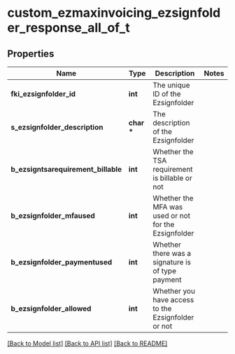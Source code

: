 # custom_ezmaxinvoicing_ezsignfolder_response_all_of_t

## Properties
Name | Type | Description | Notes
------------ | ------------- | ------------- | -------------
**fki_ezsignfolder_id** | **int** | The unique ID of the Ezsignfolder | 
**s_ezsignfolder_description** | **char \*** | The description of the Ezsignfolder | 
**b_ezsigntsarequirement_billable** | **int** | Whether the TSA requirement is billable or not | 
**b_ezsignfolder_mfaused** | **int** | Whether the MFA was used or not for the Ezsignfolder | 
**b_ezsignfolder_paymentused** | **int** | Whether there was a signature is of type payment | 
**b_ezsignfolder_allowed** | **int** | Whether you have access to the Ezsignfolder or not | 

[[Back to Model list]](../README.md#documentation-for-models) [[Back to API list]](../README.md#documentation-for-api-endpoints) [[Back to README]](../README.md)


